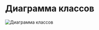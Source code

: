 # Диаграмма классов  

![Диаграмма классов](https://github.com/DanutaGagua/Personal-film-collection-manager/blob/master/Diagrams/Images/Class%20Diagram.png) 
